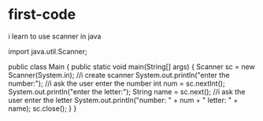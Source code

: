 # first-code
i learn to use scanner in java

import java.util.Scanner;

public class Main {
    public static void main(String[] args) {
        Scanner sc = new Scanner(System.in);   //i create scanner
        System.out.println("enter the number:"); //i ask the user enter the number
        int num = sc.nextInt();
        System.out.println("enter the letter:");
        String name = sc.next();  //i ask the user enter the letter
        System.out.println("number: " + num + " letter: " + name);
        sc.close();
    }
}
